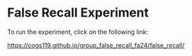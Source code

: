 # False Recall Experiment

To run the experiment, click on the following link:

https://cogs119.github.io/group_false_recall_fa24/false_recall/
